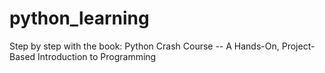# python_learning
Step by step with the book: Python Crash Course -- A Hands-On, Project-Based Introduction to Programming
